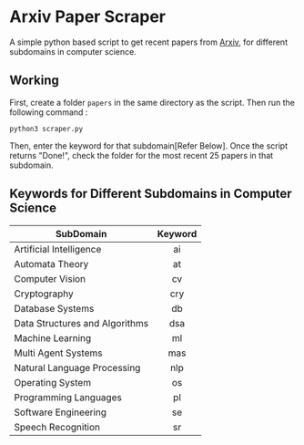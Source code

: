 # Arxiv Paper Scraper

A simple python based script to get recent papers from [Arxiv](https://arxiv.org/ "Arxiv's Homepage"), for different subdomains in computer science.

## Working

First, create a folder `papers` in the same directory as the script. Then run the following command :

`python3 scraper.py`

Then, enter the keyword for that subdomain[Refer Below]. Once the script returns "Done!", check the folder for the most recent 25 papers in that subdomain.

## Keywords for Different Subdomains in Computer Science
| SubDomain        | Keyword           |
| ------------- |:-------------:|
| Artificial Intelligence | ai |
| Automata Theory | at |
| Computer Vision | cv |
| Cryptography | cry |
| Database Systems | db |
| Data Structures and Algorithms | dsa |
| Machine Learning | ml |
| Multi Agent Systems | mas |
| Natural Language Processing | nlp |
| Operating System | os |
| Programming Languages | pl |
| Software Engineering | se |
| Speech Recognition | sr |
